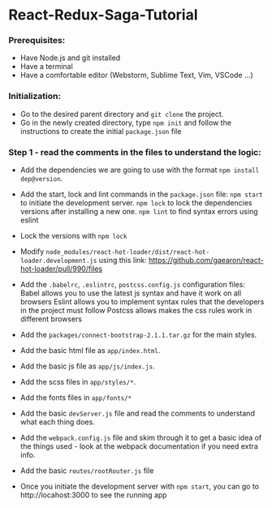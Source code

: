 # React-Redux-Saga-Tutorial

### Prerequisites:
- Have Node.js and git installed
- Have a terminal
- Have a comfortable editor (Webstorm, Sublime Text, Vim, VSCode ...)

### Initialization:
- Go to the desired parent directory and `git clone` the project.
- Go in the newly created directory, type `npm init` and follow the instructions
to create the initial `package.json` file

### Step 1 - read the comments in the files to understand the logic:
- Add the dependencies we are going to use with the format `npm install dep@version`.

- Add the start, lock and lint commands in the `package.json` file:
  `npm start` to initiate the development server.
  `npm lock` to lock the dependencies versions after installing a new one.
  `npm lint` to find syntax errors using eslint

- Lock the versions with `npm lock`

- Modify `node_modules/react-hot-loader/dist/react-hot-loader.development.js`
  using this link: https://github.com/gaearon/react-hot-loader/pull/990/files

- Add the `.babelrc`, `.eslintrc`, `postcss.config.js` configuration files:
  Babel allows you to use the latest js syntax and have it work on all browsers
  Eslint allows you to implement syntax rules that the developers in the project must follow
  Postcss allows makes the css rules work in different browsers

- Add the `packages/connect-bootstrap-2.1.1.tar.gz` for the main styles.

- Add the basic html file as `app/index.html`.

- Add the basic js file as `app/js/index.js`.

- Add the scss files in `app/styles/*`.

- Add the fonts files in `app/fonts/*`

- Add the basic `devServer.js` file and read the comments to understand what each thing does.

- Add the `webpack.config.js` file and skim through it to get a basic idea of
  the things used - look at the webpack documentation if you need extra info.

- Add the basic `routes/rootRouter.js` file

- Once you initiate the development server with `npm start`, you can go to
  http://locahost:3000 to see the running app
